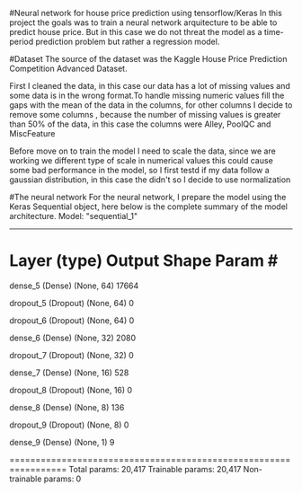 #Neural network for house price prediction using tensorflow/Keras
In this project the goals was to train a neural network arquitecture to be able to predict house price. But in this case we do not threat the model as a time-period prediction problem but rather a regression model.

#Dataset
The source of the dataset was the Kaggle House Price Prediction Competition Advanced Dataset.

First I cleaned the data, in this case our data has a lot of missing values and some data is in the wrong format.To handle missing numeric values fill the gaps with the mean of the data in the columns, for other columns I decide to remove some columns , because the number of missing values is greater than 50% of the data, in this case the columns were Alley, PoolQC and MiscFeature

Before move on to train the model I need to scale the data, since we are working we different type of scale in numerical values this could cause some bad performance in the model, so I first testd if my data follow a gaussian distribution, in this case the didn't so I decide to use normalization

#The neural network
For the neural network, I prepare the model using the Keras Sequential object, here below is the complete summary of the model architecture.
Model: "sequential_1"
_________________________________________________________________
 Layer (type)                Output Shape              Param #   
=================================================================
 dense_5 (Dense)             (None, 64)                17664     
                                                                 
 dropout_5 (Dropout)         (None, 64)                0         
                                                                 
 dropout_6 (Dropout)         (None, 64)                0         
                                                                 
 dense_6 (Dense)             (None, 32)                2080      
                                                                 
 dropout_7 (Dropout)         (None, 32)                0         
                                                                 
 dense_7 (Dense)             (None, 16)                528       
                                                                 
 dropout_8 (Dropout)         (None, 16)                0         
                                                                 
 dense_8 (Dense)             (None, 8)                 136       
                                                                 
 dropout_9 (Dropout)         (None, 8)                 0         
                                                                 
 dense_9 (Dense)             (None, 1)                 9         
                                                                 
=================================================================
Total params: 20,417
Trainable params: 20,417
Non-trainable params: 0







